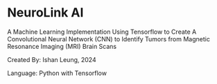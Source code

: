 # NeuroLink AI
A Machine Learning Implementation Using Tensorflow to Create A Convolutional Neural Network (CNN) to Identify Tumors from Magnetic Resonance Imaging (MRI) Brain Scans

Created By: Ishan Leung, 2024

Language: Python with Tensorflow
